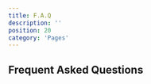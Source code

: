 ```yaml
---
title: F.A.Q
description: ''
position: 20
category: 'Pages'
---
```


## Frequent Asked Questions